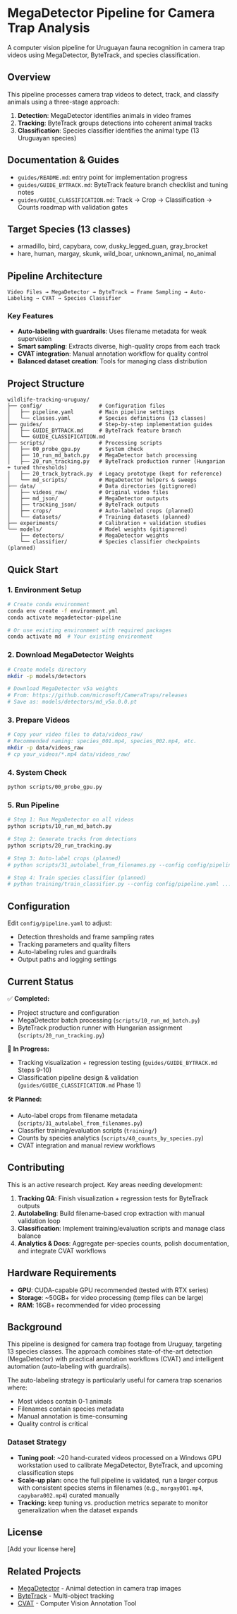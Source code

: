 # MegaDetector Pipeline for Camera Trap Analysis

A computer vision pipeline for Uruguayan fauna recognition in camera trap videos using MegaDetector, ByteTrack, and species classification.

## Overview

This pipeline processes camera trap videos to detect, track, and classify animals using a three-stage approach:

1. **Detection**: MegaDetector identifies animals in video frames
2. **Tracking**: ByteTrack groups detections into coherent animal tracks  
3. **Classification**: Species classifier identifies the animal type (13 Uruguayan species)

## Documentation & Guides

- `guides/README.md`: entry point for implementation progress
- `guides/GUIDE_BYTRACK.md`: ByteTrack feature branch checklist and tuning notes
- `guides/GUIDE_CLASSIFICATION.md`: Track → Crop → Classification → Counts roadmap with validation gates

## Target Species (13 classes)
- armadillo, bird, capybara, cow, dusky_legged_guan, gray_brocket
- hare, human, margay, skunk, wild_boar, unknown_animal, no_animal

## Pipeline Architecture

```
Video Files → MegaDetector → ByteTrack → Frame Sampling → Auto-Labeling → CVAT → Species Classifier
```

### Key Features
- **Auto-labeling with guardrails**: Uses filename metadata for weak supervision
- **Smart sampling**: Extracts diverse, high-quality crops from each track
- **CVAT integration**: Manual annotation workflow for quality control
- **Balanced dataset creation**: Tools for managing class distribution

## Project Structure

```
wildlife-tracking-uruguay/
├── config/                  # Configuration files
│   ├── pipeline.yaml        # Main pipeline settings
│   └── classes.yaml         # Species definitions (13 classes)
├── guides/                  # Step-by-step implementation guides
│   ├── GUIDE_BYTRACK.md     # ByteTrack feature branch
│   └── GUIDE_CLASSIFICATION.md
├── scripts/                 # Processing scripts
│   ├── 00_probe_gpu.py      # System check
│   ├── 10_run_md_batch.py   # MegaDetector batch processing
│   ├── 20_run_tracking.py   # ByteTrack production runner (Hungarian + tuned thresholds)
│   ├── 20_track_bytrack.py  # Legacy prototype (kept for reference)
│   └── md_scripts/          # MegaDetector helpers & sweeps
├── data/                    # Data directories (gitignored)
│   ├── videos_raw/          # Original video files
│   ├── md_json/             # MegaDetector outputs
│   ├── tracking_json/       # ByteTrack outputs
│   ├── crops/               # Auto-labeled crops (planned)
│   └── datasets/            # Training datasets (planned)
├── experiments/             # Calibration + validation studies
└── models/                  # Model weights (gitignored)
    ├── detectors/           # MegaDetector weights
    └── classifier/          # Species classifier checkpoints (planned)
```

## Quick Start

### 1. Environment Setup

```bash
# Create conda environment
conda env create -f environment.yml
conda activate megadetector-pipeline

# Or use existing environment with required packages
conda activate md  # Your existing environment
```

### 2. Download MegaDetector Weights

```bash
# Create models directory
mkdir -p models/detectors

# Download MegaDetector v5a weights
# From: https://github.com/microsoft/CameraTraps/releases
# Save as: models/detectors/md_v5a.0.0.pt
```

### 3. Prepare Videos

```bash
# Copy your video files to data/videos_raw/
# Recommended naming: species_001.mp4, species_002.mp4, etc.
mkdir -p data/videos_raw
# cp your_videos/*.mp4 data/videos_raw/
```

### 4. System Check

```bash
python scripts/00_probe_gpu.py
```

### 5. Run Pipeline

```bash
# Step 1: Run MegaDetector on all videos
python scripts/10_run_md_batch.py

# Step 2: Generate tracks from detections  
python scripts/20_run_tracking.py

# Step 3: Auto-label crops (planned)
# python scripts/31_autolabel_from_filenames.py --config config/pipeline.yaml ...

# Step 4: Train species classifier (planned)
# python training/train_classifier.py --config config/pipeline.yaml ...
```

## Configuration

Edit `config/pipeline.yaml` to adjust:
- Detection thresholds and frame sampling rates
- Tracking parameters and quality filters  
- Auto-labeling rules and guardrails
- Output paths and logging settings

## Current Status

✅ **Completed:**
- Project structure and configuration
- MegaDetector batch processing (`scripts/10_run_md_batch.py`)
- ByteTrack production runner with Hungarian assignment (`scripts/20_run_tracking.py`)

🚧 **In Progress:**
- Tracking visualization + regression testing (`guides/GUIDE_BYTRACK.md` Steps 9-10)
- Classification pipeline design & validation (`guides/GUIDE_CLASSIFICATION.md` Phase 1)

🛠️ **Planned:**
- Auto-label crops from filename metadata (`scripts/31_autolabel_from_filenames.py`)
- Classifier training/evaluation scripts (`training/`)
- Counts by species analytics (`scripts/40_counts_by_species.py`)
- CVAT integration and manual review workflows

## Contributing

This is an active research project. Key areas needing development:

1. **Tracking QA**: Finish visualization + regression tests for ByteTrack outputs
2. **Autolabeling**: Build filename-based crop extraction with manual validation loop
3. **Classification**: Implement training/evaluation scripts and manage class balance
4. **Analytics & Docs**: Aggregate per-species counts, polish documentation, and integrate CVAT workflows

## Hardware Requirements

- **GPU**: CUDA-capable GPU recommended (tested with RTX series)
- **Storage**: ~50GB+ for video processing (temp files can be large)
- **RAM**: 16GB+ recommended for video processing

## Background

This pipeline is designed for camera trap footage from Uruguay, targeting 13 species classes. The approach combines state-of-the-art detection (MegaDetector) with practical annotation workflows (CVAT) and intelligent automation (auto-labeling with guardrails).

The auto-labeling strategy is particularly useful for camera trap scenarios where:
- Most videos contain 0-1 animals
- Filenames contain species metadata  
- Manual annotation is time-consuming
- Quality control is critical

### Dataset Strategy

- **Tuning pool:** ~20 hand-curated videos processed on a Windows GPU workstation used to calibrate MegaDetector, ByteTrack, and upcoming classification steps
- **Scale-up plan:** once the full pipeline is validated, run a larger corpus with consistent species stems in filenames (e.g., `margay001.mp4`, `capybara002.mp4`) curated manually
- **Tracking:** keep tuning vs. production metrics separate to monitor generalization when the dataset expands

## License

[Add your license here]

## Related Projects

- [MegaDetector](https://github.com/microsoft/CameraTraps) - Animal detection in camera trap images
- [ByteTrack](https://github.com/ifzhang/ByteTrack) - Multi-object tracking
- [CVAT](https://github.com/opencv/cvat) - Computer Vision Annotation Tool
